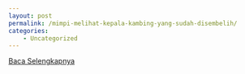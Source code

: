 ```yaml
---
layout: post
permalink: /mimpi-melihat-kepala-kambing-yang-sudah-disembelih/
categories:
    - Uncategorized
---
```


[Baca Selengkapnya](/10)